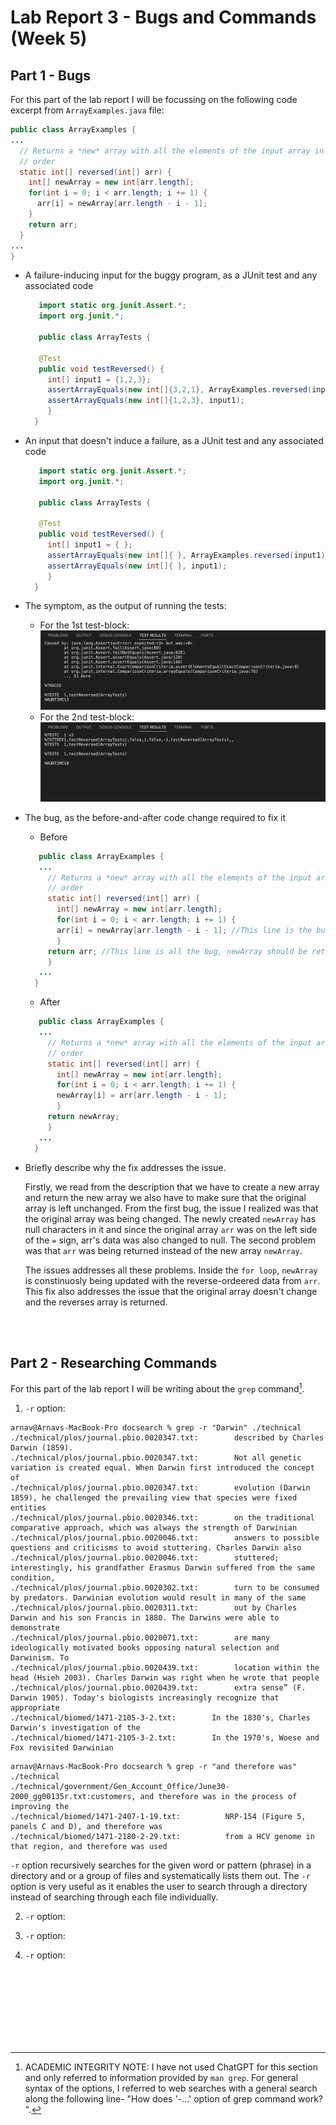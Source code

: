 # Lab Report 3 - Bugs and Commands (Week 5)

## Part 1 - Bugs
For this part of the lab report I will be focussing on the following code excerpt from `ArrayExamples.java` file:
```java
public class ArrayExamples {
...
  // Returns a *new* array with all the elements of the input array in reversed
  // order
  static int[] reversed(int[] arr) {
    int[] newArray = new int[arr.length];
    for(int i = 0; i < arr.length; i += 1) {
      arr[i] = newArray[arr.length - i - 1];
    }
    return arr;
  }
...
}
```

* A failure-inducing input for the buggy program, as a JUnit test and any associated code
    ```java
       import static org.junit.Assert.*;
       import org.junit.*;

       public class ArrayTests {

       @Test
       public void testReversed() {
         int[] input1 = {1,2,3};
         assertArrayEquals(new int[]{3,2,1}, ArrayExamples.reversed(input1));
         assertArrayEquals(new int[]{1,2,3}, input1);
         }
      }
    ```
* An input that doesn't induce a failure, as a JUnit test and any associated code
    ```java
       import static org.junit.Assert.*;
       import org.junit.*;

       public class ArrayTests {

       @Test
       public void testReversed() {
         int[] input1 = { };
         assertArrayEquals(new int[]{ }, ArrayExamples.reversed(input1));
         assertArrayEquals(new int[]{ }, input1);
         }
      }
    ```
* The symptom, as the output of running the tests:
    * For the 1st test-block:
       ![Image](report-3-images/image2.png)
    * For the 2nd test-block:
       ![Image](report-3-images/image1.png)
* The bug, as the before-and-after code change required to fix it
    * Before
    ```java
       public class ArrayExamples {
       ...
         // Returns a *new* array with all the elements of the input array in reversed
         // order
         static int[] reversed(int[] arr) {
           int[] newArray = new int[arr.length];
           for(int i = 0; i < arr.length; i += 1) {
           arr[i] = newArray[arr.length - i - 1]; //This line is the bug, arr and newArray should be swaped
           }
         return arr; //This line is all the bug, newArray should be returned
         }
       ...
      }
    ```
    * After
    ```java
       public class ArrayExamples {
       ...
         // Returns a *new* array with all the elements of the input array in reversed
         // order
         static int[] reversed(int[] arr) {
           int[] newArray = new int[arr.length];
           for(int i = 0; i < arr.length; i += 1) {
           newArray[i] = arr[arr.length - i - 1];
           }
         return newArray;
         }
       ...
      }
    ```
* Briefly describe why the fix addresses the issue.

  Firstly, we read from the description that we have to create a new array and return the new array we also have to make sure that the original array is left unchanged. From the first bug, the issue I realized was that the original array was being changed. The newly created `newArray` has null characters in it and since the original array `arr` was on the left side of the `=` sign, arr's data was also changed to null. The second problem was that `arr` was being returned instead of the new array `newArray`. 

   The issues addresses all these problems. Inside the `for loop`, `newArray` is constinuosly being updated with the reverse-ordeered data from `arr`. This fix also addresses the issue that the original array doesn't change and the reverses array is returned.
  
<br/><br/>
## Part 2 - Researching Commands
For this part of the lab report I will be writing about the `grep` command[^note].

1. `-r` option:
```
arnav@Arnavs-MacBook-Pro docsearch % grep -r "Darwin" ./technical
./technical/plos/journal.pbio.0020347.txt:        described by Charles Darwin (1859).
./technical/plos/journal.pbio.0020347.txt:        Not all genetic variation is created equal. When Darwin first introduced the concept of
./technical/plos/journal.pbio.0020347.txt:        evolution (Darwin 1859), he challenged the prevailing view that species were fixed entities
./technical/plos/journal.pbio.0020346.txt:        on the traditional comparative approach, which was always the strength of Darwinian
./technical/plos/journal.pbio.0020046.txt:        answers to possible questions and criticisms to avoid stuttering. Charles Darwin also
./technical/plos/journal.pbio.0020046.txt:        stuttered; interestingly, his grandfather Erasmus Darwin suffered from the same condition,
./technical/plos/journal.pbio.0020302.txt:        turn to be consumed by predators. Darwinian evolution would result in many of the same
./technical/plos/journal.pbio.0020311.txt:        out by Charles Darwin and his son Francis in 1880. The Darwins were able to demonstrate
./technical/plos/journal.pbio.0020071.txt:        are many ideologically motivated books opposing natural selection and Darwinism. To
./technical/plos/journal.pbio.0020439.txt:        location within the head (Hsieh 2003). Charles Darwin was right when he wrote that people
./technical/plos/journal.pbio.0020439.txt:        extra sense” (F. Darwin 1905). Today's biologists increasingly recognize that appropriate
./technical/biomed/1471-2105-3-2.txt:        In the 1830's, Charles Darwin's investigation of the
./technical/biomed/1471-2105-3-2.txt:        In the 1970's, Woese and Fox revisited Darwinian
```

```
arnav@Arnavs-MacBook-Pro docsearch % grep -r "and therefore was" ./technical                
./technical/government/Gen_Account_Office/June30-2000_gg00135r.txt:customers, and therefore was in the process of improving the
./technical/biomed/1471-2407-1-19.txt:          NRP-154 (Figure 5, panels C and D), and therefore was
./technical/biomed/1471-2180-2-29.txt:          from a HCV genome in that region, and therefore was used
```

   `-r` option recursively searches for the given word or pattern (phrase) in a directory and or a group of files and systematically lists them out. The `-r` option is very useful as it enables the user to search through a directory instead of searching through each file individually.

2. `-r` option:
   

3. `-r` option:


4. `-r` option:
   




<br/><br/>
<br/><br/>
---
[^note]: ACADEMIC INTEGRITY NOTE: I have not used ChatGPT for this section and only referred to information provided by `man grep`. For general syntax of the options, I referred to web searches with a general search along the following line- "How does '-...' option of grep command work? ".




